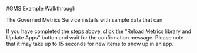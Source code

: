 #GMS Example Walkthrough

The Governed Metrics Service installs with sample data that can 

If you have completed the steps above, click the "Reload Metrics library and Update Apps" button and wait for the confirmation message. Please note that it may take up to 15 seconds for new items to show up in an app.